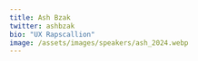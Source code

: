 ```yaml
---
title: Ash Bzak
twitter: ashbzak
bio: "UX Rapscallion"
image: /assets/images/speakers/ash_2024.webp
---
```


